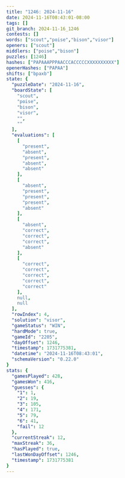 ```yaml
---
title: "1246: 2024-11-16"
date: 2024-11-16T08:43:01-08:00
tags: []
git_branch: 2024-11-16_1246
contests: []
words: ["scout","poise","bison","visor"]
openers: ["scout"]
middlers: ["poise","bison"]
puzzles: [1246]
hashes: ["PAPAAAPPPAACCCACCCCCXXXXXXXXXX"]
openerHashes: ["PAPAA"]
shifts: ["bpaxb"]
state: {
  "puzzleDate": "2024-11-16",
  "boardState": [
    "scout",
    "poise",
    "bison",
    "visor",
    "",
    ""
  ],
  "evaluations": [
    [
      "present",
      "absent",
      "present",
      "absent",
      "absent"
    ],
    [
      "absent",
      "present",
      "present",
      "present",
      "absent"
    ],
    [
      "absent",
      "correct",
      "correct",
      "correct",
      "absent"
    ],
    [
      "correct",
      "correct",
      "correct",
      "correct",
      "correct"
    ],
    null,
    null
  ],
  "rowIndex": 4,
  "solution": "visor",
  "gameStatus": "WIN",
  "hardMode": true,
  "gameId": "2205",
  "dayOffset": 1246,
  "timestamp": 1731775381,
  "datetime": "2024-11-16T08:43:01",
  "schemaVersion": "0.22.0"
}
stats: {
  "gamesPlayed": 428,
  "gamesWon": 416,
  "guesses": {
    "1": 1,
    "2": 19,
    "3": 105,
    "4": 171,
    "5": 79,
    "6": 41,
    "fail": 12
  },
  "currentStreak": 12,
  "maxStreak": 36,
  "hasPlayed": true,
  "lastWonDayOffset": 1246,
  "timestamp": 1731775381
}
---
```

<!-- more -->
